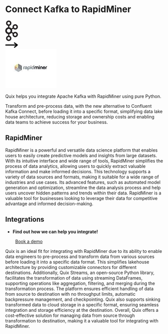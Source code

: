 # Connect Kafka to RapidMiner

<div class="connect-images cards blog-grid-card" markdown>
<div>
<img src="../images/kafka_logo.png" width="40px" />
</div>
<div>
<img src="../images/arrow.svg" width="40px" />
</div>
<div>
<img src="./images/rapidminer_1.jpg" />
</div>
</div>

Quix helps you integrate Apache Kafka with RapidMiner using pure Python.

Transform and pre-process data, with the new alternative to Confluent Kafka Connect, before loading it into a specific format, simplifying data lake house architecture, reducing storage and ownership costs and enabling data teams to achieve success for your business.

## RapidMiner

RapidMiner is a powerful and versatile data science platform that enables users to easily create predictive models and insights from large datasets. With its intuitive interface and wide range of tools, RapidMiner simplifies the process of data analytics, allowing users to quickly extract valuable information and make informed decisions. This technology supports a variety of data sources and formats, making it suitable for a wide range of industries and use cases. Its advanced features, such as automated model generation and optimization, streamline the data analysis process and help users uncover hidden patterns and trends within their data. RapidMiner is a valuable tool for businesses looking to leverage their data for competitive advantage and informed decision-making.

## Integrations

<div class="grid cards" markdown>

- __Find out how we can help you integrate!__

    <a class="md-button md-button--primary" href="https://share.hsforms.com/1iW0TmZzKQMChk0lxd_tGiw4yjw2?__hstc=175542013.2303933fbd746c0ac86d9ccbe9bc9100.1728383268831.1729603416735.1729620918855.31&__hssc=175542013.1.1729620918855&__hsfp=2132701734" target="_blank" style="margin:.5rem;">Book a demo</a>

</div>


Quix is an ideal fit for integrating with RapidMiner due to its ability to enable data engineers to pre-process and transform data from various sources before loading it into a specific data format. This simplifies lakehouse architecture by providing customizable connectors for different destinations. Additionally, Quix Streams, an open-source Python library, facilitates the transformation of data using streaming DataFrames, supporting operations like aggregation, filtering, and merging during the transformation process. The platform ensures efficient handling of data from source to destination with no throughput limits, automatic backpressure management, and checkpointing. Quix also supports sinking transformed data to cloud storage in a specific format, ensuring seamless integration and storage efficiency at the destination. Overall, Quix offers a cost-effective solution for managing data from source through transformation to destination, making it a valuable tool for integrating with RapidMiner.

